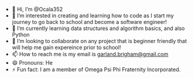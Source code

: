 - 👋 Hi, I’m @Ocala352
- 👀 I’m interested in creating and learning how to code as I start my journey to go back to school and become a software engineer!
- 🌱 I’m currently learning data structures and algorithm basics, and also Python
- 💞️ I’m looking to collaborate on any project that is beginner friendly that will help me gain expereince prior to school!
- 📫 How to reach me is my email is garland.brigham@gmail.com
- 😄 Pronouns: He
- ⚡ Fun fact: I am a member of Omega Psi Phi Fraternity Incorporated. 

<!---
Ocala352/Ocala352 is a ✨ special ✨ repository because its `README.md` (this file) appears on your GitHub profile.
You can click the Preview link to take a look at your changes.
--->
